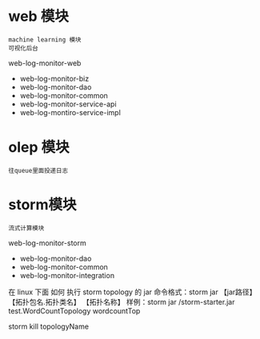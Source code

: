 

# web 模块 #
```
machine learning 模块
可视化后台

```
web-log-monitor-web
   - web-log-monitor-biz
   - web-log-monitor-dao
   - web-log-monitor-common
   - web-log-monitor-service-api
   - web-log-montiro-service-impl

# olep 模块 #
```
往queue里面投递日志

```

# storm模块 #
```
流式计算模块
```
web-log-monitor-storm
 - web-log-monitor-dao
 - web-log-monitor-common
 - web-log-monitor-integration
 
在 linux 下面 如何 执行 storm topology 的 jar
命令格式：storm jar 【jar路径】 【拓扑包名.拓扑类名】 【拓扑名称】
样例：storm jar /storm-starter.jar test.WordCountTopology wordcountTop

storm kill topologyName